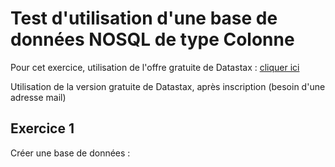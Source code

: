 # Test d'utilisation d'une base de données NOSQL de type Colonne
Pour cet exercice, utilisation de l'offre gratuite de Datastax : [cliquer ici](https://www.datastax.com/fr/pricing/astra-db)

Utilisation de la version gratuite de Datastax, après inscription (besoin d'une adresse mail)

## Exercice 1
Créer une base de données :
